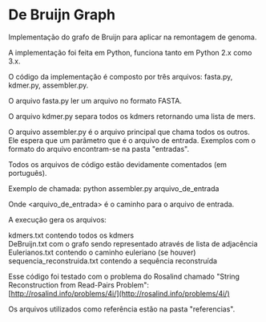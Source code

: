 # De Bruijn Graph
Implementação do grafo de Bruijn para aplicar na remontagem de genoma.

A implementação foi feita em Python, funciona tanto em Python 2.x como 3.x.

O código da implementação é composto por três arquivos: fasta.py, kdmer.py, assembler.py.

O arquivo fasta.py ler um arquivo no formato FASTA.

O arquivo kdmer.py separa todos os kdmers retornando uma lista de mers.

O arquivo assembler.py é o arquivo principal que chama todos os outros. Ele espera que um parâmetro que é o arquivo de entrada. Exemplos com o formato do arquivo encontram-se na pasta "entradas".

Todos os arquivos de código estão devidamente comentados (em português).

Exemplo de chamada: python assembler.py arquivo_de_entrada

Onde <arquivo_de_entrada> é o caminho para o arquivo de entrada.

A execução gera os arquivos: 

kdmers.txt contendo todos os kdmers</br>
DeBruijn.txt com o grafo sendo representado através de lista de adjacência</br>
Eulerianos.txt contendo o caminho euleriano (se houver)</br>
sequencia_reconstruida.txt contendo a sequência reconstruída

Esse código foi testado com o problema do Rosalind chamado "String Reconstruction from Read-Pairs Problem": [http://rosalind.info/problems/4i/](http://rosalind.info/problems/4i/)

Os arquivos utilizados como referência estão na pasta "referencias".
